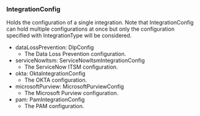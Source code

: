 ### IntegrationConfig
Holds the configuration of a single integration. Note that IntegrationConfig
 can hold multiple configurations at once but only the configuration specified
 with IntegrationType will be considered.

- dataLossPrevention: DlpConfig
  - The Data Loss Prevention configuration.
- serviceNowItsm: ServiceNowItsmIntegrationConfig
  - The ServiceNow ITSM configuration.
- okta: OktaIntegrationConfig
  - The OKTA configuration.
- microsoftPurview: MicrosoftPurviewConfig
  - The Microsoft Purview configuration.
- pam: PamIntegrationConfig
  - The PAM configuration.
